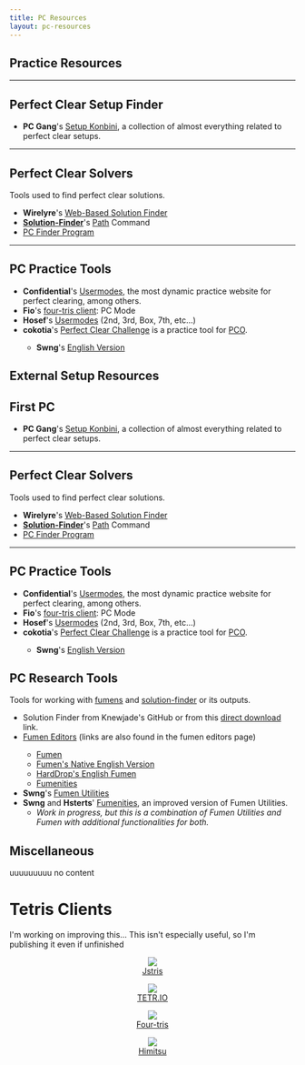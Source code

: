```yaml
---
title: PC Resources
layout: pc-resources
---
```

<div class = "panel">
<article>
    <h1>Practice Resources</h1>
    <hr>
    <h2>Perfect Clear Setup Finder</h2>
    <ul>
    <li><strong>PC Gang</strong>'s <a href="https://docs.google.com/spreadsheets/d/1utU86mHLcXu7KjyiMjYPNkEG_CthO-bfY0Pk7jOOH_E/edit">Setup Konbini</a>, a collection of almost everything related to perfect clear setups.</li>
    </ul>
    <hr>
    <h2>Perfect Clear Solvers</h2>
    <p>Tools used to find perfect clear solutions.</p>
    <ul>
    <li><strong>Wirelyre</strong>'s <a href="https://wirelyre.github.io/tetra-tools/pc-solver.html">Web-Based Solution Finder</a></li>
    <li><strong><a href="/h-docs/sfinder-docs/solution-finder/">Solution-Finder</a></strong>'s <a href="/h-docs/sfinder-docs/sfinder-path/">Path</a> Command</li>
    <li><a href="https://harddrop.com/forums/index.php?showtopic=7588">PC Finder Program</a></li>
    </ul>
    <hr>
    <h2>PC Practice Tools</h2>
    <ul>
    <li><strong>Confidential</strong>'s <a href="https://himitsuconfidential.github.io/downstack-practice/library">Usermodes</a>, the most dynamic practice website for perfect clearing, among others.</li>
    <li><strong>Fio</strong>'s <a href="https://discord.gg/UhbnyAzWfw">four-tris client</a>: PC Mode</li>
    <li><strong>Hosef</strong>'s <a href="https://docs.google.com/document/d/1-E8L7N92MicoW3ZDN4-IILYKHiXiu9ukBN1D9uSLfKs/edit">Usermodes</a> (2nd, 3rd, Box, 7th, etc...)</li>
    <li><strong>cokotia</strong>'s <a href="https://davdav1233.github.io/ttpc/">Perfect Clear Challenge</a> is a practice tool for <a href="/h-docs/perfect-clears/1st/Perfect-Clear-Opener">PCO</a>.</li>
        <ul><li><strong>Swng</strong>'s <a href="https://swng.github.io/ttpc/">English Version</a></li></ul>
    </ul>
</article>
</div>

<div class = "panel">
<article>
    <h1>External Setup Resources</h1>
    <h2>First PC</h2>
    <ul>
    <li><strong>PC Gang</strong>'s <a href="https://docs.google.com/spreadsheets/d/1utU86mHLcXu7KjyiMjYPNkEG_CthO-bfY0Pk7jOOH_E/edit">Setup Konbini</a>, a collection of almost everything related to perfect clear setups.</li>
    </ul>
    <hr>
    <h2>Perfect Clear Solvers</h2>
    <p>Tools used to find perfect clear solutions.</p>
    <ul>
    <li><strong>Wirelyre</strong>'s <a href="https://wirelyre.github.io/tetra-tools/pc-solver.html">Web-Based Solution Finder</a></li>
    <li><strong><a href="/h-docs/sfinder-docs/solution-finder/">Solution-Finder</a></strong>'s <a href="/h-docs/sfinder-docs/sfinder-path/">Path</a> Command</li>
    <li><a href="https://harddrop.com/forums/index.php?showtopic=7588">PC Finder Program</a></li>
    </ul>
    <hr>
    <h2>PC Practice Tools</h2>
    <ul>
    <li><strong>Confidential</strong>'s <a href="https://himitsuconfidential.github.io/downstack-practice/library">Usermodes</a>, the most dynamic practice website for perfect clearing, among others.</li>
    <li><strong>Fio</strong>'s <a href="https://discord.gg/UhbnyAzWfw">four-tris client</a>: PC Mode</li>
    <li><strong>Hosef</strong>'s <a href="https://docs.google.com/document/d/1-E8L7N92MicoW3ZDN4-IILYKHiXiu9ukBN1D9uSLfKs/edit">Usermodes</a> (2nd, 3rd, Box, 7th, etc...)</li>
    <li><strong>cokotia</strong>'s <a href="https://davdav1233.github.io/ttpc/">Perfect Clear Challenge</a> is a practice tool for <a href="/h-docs/perfect-clears/1st/Perfect-Clear-Opener">PCO</a>.</li>
        <ul><li><strong>Swng</strong>'s <a href="https://swng.github.io/ttpc/">English Version</a></li></ul>
    </ul>
</article>
</div>

<div class = "panel">
<article>
    <h1>PC Research Tools</h1>
    <p>Tools for working with <a href="/h-docs//sfinder-docs/fumen-editor">fumens</a> and <a href="/h-docs/sfinder-docs/solution-finder">solution-finder</a> or its outputs.</p>
    <ul>
    <li>Solution Finder from Knewjade's <a href="https://github.com/knewjade/solution-finder"></a>GitHub</a> or from this <a href="https://github.com/knewjade/solution-finder/releases/download/v1.30/solution-finder-1.30.zip">direct download</a> link.</li>
    <li><a href="/h-docs/sfinder-docs/fumen-editor/">Fumen Editors</a> (links are also found in the fumen editors page)</li>
        <ul>
        <li><a href="https://fumen.zui.jp/">Fumen</a></li>
        <li><a href="https://fumen.zui.jp/#english.js">Fumen's Native English Version</a></li>
        <li><a href="http://harddrop.com/fumen/">HardDrop's English Fumen</a></li> 
        <li><a href="https://hsterts.github.io/Fumenities/">Fumenities</a></li>
        </ul>
    <li><strong>Swng</strong>'s <a href="https://swng.github.io/FumenUtil/">Fumen Utilities</a></li>
    <li><strong>Swng</strong> and <strong>Hsterts</strong>' <a href="https://hsterts.github.io/Fumenities/">Fumenities</a>, an improved version of Fumen Utilities.
        <ul>
        <li><em>Work in progress, but this is a combination of Fumen Utilities and Fumen with additional functionalities for both.</em></li>
        </ul>
    </li>
    </ul>
    </article>
</div>

<div class = "panel">
<article>
    <h1>Miscellaneous</h1>
    <p>uuuuuuuuu no content
    </p>
</article>
</div>

<div class = "panel">
<h1>Tetris Clients</h1>
    <p>I'm working on improving this... This isn't especially useful, so I'm publishing it even if unfinished</p>
    <center>
        <div id="client-selection">
            <div id="Jstris-Link" class="client-card">
                <a href="https://jstris.jezevec10.com/">
                    <figure class = "client-link">
                        <img src="https://tetris.wiki/images/2/2b/Jstris_icon.png" onclick="openCard('Jstris')">
                        <figcaption>Jstris</figcaption>
                    </figure>
                </a>
            </div>
            <div id="Tetrio-Link" class="client-card">
                <a href="https://tetr.io/">
                    <figure class = "client-link">
                        <img src="https://tetr.io/res/favicon.ico" onclick="openCard('Tetrio')">
                        <figcaption>TETR.IO</figcaption>
                    </figure>
                </a>
            </div>
            <div id="Fourtris-Link" class="client-card">
                <a href="https://github.com/fiorescarlatto/four-tris/">
                    <figure class = "client-link">
                        <img src="https://github.com/fiorescarlatto/four-tris/blob/master/icon.png?raw=true">
                        <figcaption>Four-tris</figcaption>
                    </figure>
                </a>
            </div>
            <div id="Himitsu-Link" class="client-card">
                <a href="https://himitsuconfidential.github.io/downstack-practice/">
                    <figure class = "client-link">
                        <img src="/h-docs/attachments_misc/confidential_logo.png">
                        <figcaption>Himitsu</figcaption>
                    </figure>
                </a>
            </div>
        </div>
    </center>
</div>
